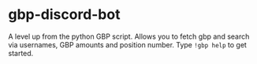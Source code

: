 # gbp-discord-bot
A level up from the python GBP script.
Allows you to fetch gbp and search via usernames, GBP amounts and position number.
Type `!gbp help` to get started.
